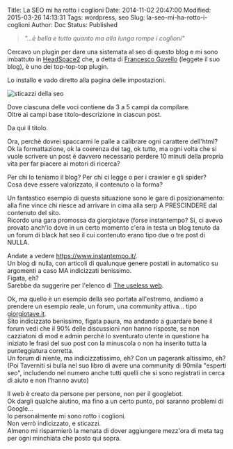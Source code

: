 Title: La SEO mi ha rotto i coglioni
Date: 2014-11-02 20:47:00
Modified: 2015-03-26 14:13:31
Tags: wordpress, seo
Slug: la-seo-mi-ha-rotto-i-coglioni
Author: Doc
Status: Published

> *"...è bella e tutto quanto ma alla lunga rompe i coglioni"*

Cercavo un plugin per dare una sistemata al seo di questo blog e mi sono
imbattuto in [HeadSpace2](https://wordpress.org/plugins/headspace2/) che,
a detta di [Francesco
Gavello](https://francescogavello.it/25-plugin-che-hanno-fatto-crescere-il-mio-blog-durante-questi-anni)
(leggete il suo blog), è uno dei top-top-top plugin.

Lo installo e vado diretto alla pagina delle impostazioni.

![sticazzi della seo](/static/images/posts/2014-02-11_20h27_46.png)

Dove ciascuna delle voci contiene da 3 a 5 campi da compilare.  
Oltre ai campi base titolo-descrizione in ciascun post.

Da qui il titolo.

Ora, perchè dovrei spaccarmi le palle a calibrare ogni carattere
dell'html?  
Ok la formattazione, ok la coerenza dei tag, ok tutto, ma ogni volta
che si vuole scrivere un post è davvero necessario perdere 10 minuti
della propria vita per far piacere ai motori di ricerca?

Per chi lo teniamo il blog? Per chi ci legge o per i crawler e gli
spider?  
Cosa deve essere valorizzato, il contenuto o la forma?

Un fantastico esempio di questa situazione sono le gare di
posizionamento: alla fine vince chi riesce ad arrivare in cima alla serp
A PRESCINDERE dal contenuto del sito.  
Ricordo una gara promossa da giorgiotave (forse instantempo? Si, ci
avevo provato anch'io dove in
un certo momento c'era in testa un blog tenuto da un forum di black hat
seo il cui contenuto erano tipo due o tre post di NULLA.

Andate a vedere <https://www.instantempo.it/>.  
Un blog di nulla, con articoli di qualunque genere postati in
automatico su argomenti a caso MA indicizzati benissimo.  
Figata, eh?  
Sarebbe da suggerire per l'elenco di [The useless
web](https://www.theuselessweb.com/).

Ok, ma quello è un esempio della seo portata all'estremo, andiamo a
prendere un esempio reale, un forum, una community attiva... tipo
[giorgiotave.it](https://giorgiotave.it).  
Sito indicizzato benissimo, figata paura, ma andando a guardare bene il
forum vedi che il 90% delle discussioni non hanno risposte, se non
cazziatoni di mod e admin perchè lo sventurato utente in questione ha
iniziato le frasi del suo post con la minuscola o non ha inserito tutta
la punteggiatura corretta.  
Un forum di niente, ma indicizzatissimo, eh? Con un pagerank altissimo,
eh?  
(Poi Taverniti si bulla nel suo libro di avere una community di 90mila
"esperti seo", includendo nel numero anche tutti quelli che si sono
registrati in cerca di aiuto e non l'hanno avuto)

Il web è creato da persone per persone, non per il googlebot.  
Ok dargli qualche aiutino, ma fino a un certo punto, poi saranno
problemi di Google...  
Io personalmente mi sono rotto i coglioni.  
Non verrò indicizzato, e sticazzi.  
Almeno mi risparmierò la menata di dover aggiungere mezz'ora di meta
tag per ogni minchiata che posto qui sopra.

